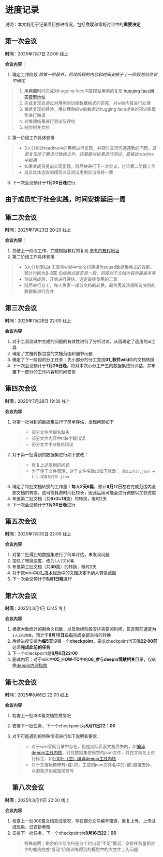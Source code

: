 # 进度记录
说明：本文档用于记录项目推进情况，包括**会议**和常规讨论中的**重要决定**

## 第一次会议
**时间**：2025年7月7日 22:00 线上

**会议内容**：
1. 确定工作阶段 *除第一阶段外，后续阶段的内容和时间安排于上一阶段总结会议中确定*
  >  1. 用**两周**时间完成对hugging face问答模型用例的复现 [hugging face问答模型地址](https://github.com/huggingface/transformers/blob/main/examples/pytorch/question-answering/README.md)
  >  1. 完成复现后通过对用例的训练数据格式的研究，对wiki内容进行处理
  >  1. 根据复现的经验，用处理后的wiki数据对hugging face提供的预训练模型进行微调
  >  1. 对微调结果进行测试与评估
  >  1. 制作相关文档
2. 第一阶段工作具体安排
  > - 3人分别对readme中的用例进行复现，并随时交流沟通遇到的问题。*这里复现除了要进行微调之外，还需要对结果进行测试，要接近readme中结果*
  > - 如果某成员提前实现复现，则尽快进行下一次会议，讨论第二阶段工作
  > - 成员具体选取的模型以及测试用例应当保持一致
3. 下一次会议预计于**7月20日晚**进行

## 由于成员忙于社会实践，时间安排延后一周

## 第二次会议
**时间**：2025年7月23日 20:20 线上

**会议内容**：
1. 总结上一阶段工作，完成根据教程的复现 [参考的教程地址](https://huggingface.co/docs/transformers/main/en/tasks/question_answering)
2. 第二阶段工作具体安排
  > - 3人分别测试ai工具将wiki中md文档转换为squad数据集格式的效果，预计时间为**2**-**3天** *包括格式是否是一致、问题对于文档内容的覆盖率等*
  > - 测试完成后，开会进行评估，选定最终使用的工具
  > - 随后进行分工，每人负责一部分文档的转换，最终再设法将所有文档的数据集进行合并

## 第三次会议
**时间**：2025年7月26日 22:00 线上

**会议内容**
1. 对于工具测试中生成的问题的有效性进行了分析讨论，从而确定了选用的ai工具
2. 确定了文档转换包含的文档范围和细节问题
3. 确定了下一阶段的分工任务：先小部分的分工完成**01_软件wiki**中的文档转换
4. 下一次会议预计于**7月29日晚**，将对本次小分工产生的数据集进行评估，并布置下一部分的工作内容和时间安排

## 第四次会议
**时间**：2025年7月28日 19:30 线上

**会议内容**
1. 对第一批得到的数据集进行了简单评估，发现问题如下
   > - 部分文件后缀名缺失
   > - 部分文件内容中title字段错误
   > - 部分文件中id格式错误
2. 对于第一批得到的数据集进行如下整改：
   > - 修复上述提到的问题
   > - 为了便于文件管理，对于文件名做出如下修改：
   `深度云打印.json` -> `1-1-深度云打印.json`
3. 确定了每批文档转换的工作量：**每人2天6篇**，预计**8月17日**左右完成范围内全部文档的转换。这可能耗费时间比较长，因此后续可能会进行调整以加快进度
4. 布置第二批文档（共**6\*3=18**篇）的转换，限时2天
5. 下一次会议预计于**7月30日晚**进行

## 第五次会议
**时间**：2025年7月30日 22:00 线上

**会议内容**
1. 对第二批得到的数据集进行了简单评估，未发现问题
2. 加快了转换速度，改为`1人2天10篇`
3. 布置第三批文档（共**30**篇）的转换，限时2天
4. 对于原wiki中[03_技术规范](https://github.com/linuxdeepin/wiki.deepin.org/tree/f18af95cba0d1e81a50b429d15427e130d5a71e0/03_%E6%8A%80%E6%9C%AF%E8%A7%84%E8%8C%83)中的文档决定不纳入转换范围
5. 下一次会议预计于**8月1日晚**进行

## 第六次会议
**时间**：2025年8月1日 13:45 线上

**会议内容**
1. 根据大致统计的剩余文档数，以及后续阶段安排需要的时间，暂定目前速度为`1人1天20篇`，预计于**8月16日左右**完成全部文档的转换
2. 后续进度安排为**每5天**设置一个**checkpoint**，要求checkpoint当天晚**22:00前**必须**完成此前的任务**
3. 下一个checkpoint是**8月6日22:00**
4. 删减内容：对于wiki中**05_HOW-TO**中的**06_参与deepin贡献相关**目录，仅转换[deepin内测指南](https://wiki.deepin.org/zh/05_HOW-TO/06_%E5%8F%82%E4%B8%8Edeepin%E8%B4%A1%E7%8C%AE%E7%9B%B8%E5%85%B3/deepin%E5%86%85%E6%B5%8B%E6%8C%87%E5%8D%97)

## 第七次会议
**时间**：2025年8月6日 22:00 线上

**会议内容**
1. 检查上一批300篇文档完成情况
2. 安排下一批任务，下一个checkpoint为**8月11日22：00**
3. 对于可能遇到的特殊情况进行如下说明和要求：
   > - 对于wiki官网目录中存在，但是实际页面文档丢失的，如[编译deepin主线内核](https://wiki.deepin.org/zh/01_%E8%BD%AF%E4%BB%B6wiki/03_linux%E5%86%85%E6%A0%B8/%E7%BC%96%E8%AF%91deepin%E4%B8%BB%E7%BA%BF%E5%86%85%E6%A0%B8)，对应数据集使用空的json文件，并在文档名上进行标注，如[1-101-（空）编译deepin主线内核](数据集/生成的数据集/01_软件wiki/1-101-（空）编译deepin主线内核.json)
   > - 对于文档标题带有`/`或`\`的，生成的json文件名中的`/`或`\`直接去掉，以避免识别成路径符号

   ## 第八次会议
**时间**：2025年8月11日 22:00 线上

**会议内容**
1. 检查上一批300篇文档完成情况，存在部分文件编号错误、重复上传、上传过迟现象，已安排整改
2. 安排下一批任务，下一个checkpoint为**8月16日22：00**
   > 特殊说明：剩余的全部文档在分工时出现“不足”情况，安排任务量相对少的成员完成“复现”阶段训练得到的模型中的大文件上传问题
